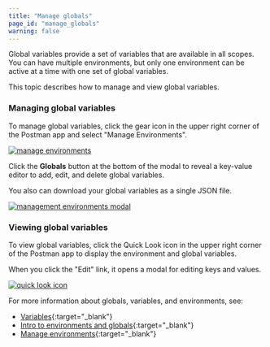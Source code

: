 ```yaml
---
title: "Manage globals"
page_id: "manage_globals"
warning: false
---
```


Global variables provide a set of variables that are available in all scopes. You can have multiple environments, but only one environment can be active at a time with one set of global variables. 

This topic describes how to manage and view global variables.

### Managing global variables

To manage global variables, click the gear icon in the upper right corner of the Postman app and select "Manage Environments". 

[![manage environments](https://s3.amazonaws.com/postman-static-getpostman-com/postman-docs/manage-environments2.png)](https://s3.amazonaws.com/postman-static-getpostman-com/postman-docs/manage-environments2.png)

Click the **Globals** button at the bottom of the modal to reveal a key-value editor to add, edit, and delete global variables. 

You also can download your global variables as a single JSON file.

[![management environments modal](https://s3.amazonaws.com/postman-static-getpostman-com/postman-docs/WS-manage-globals-1.png)](https://s3.amazonaws.com/postman-static-getpostman-com/postman-docs/WS-manage-globals-1.png)

### Viewing global variables

To view global variables, click the Quick Look icon in the upper right corner of the Postman app to display the environment and global variables. 

When you click the "Edit" link, it opens a modal for editing keys and values.

[![quick look icon](https://s3.amazonaws.com/postman-static-getpostman-com/postman-docs/WS-environ_quick-look-globals.png)](https://s3.amazonaws.com/postman-static-getpostman-com/postman-docs/WS-environ_quick-look-globals.png)


For more information about globals, variables, and environments, see:

* [Variables](/docs/v6/postman/environments_and_globals/variables){:target="_blank"}
* [Intro to environments and globals](/docs/v6/postman/environments_and_globals/intro_to_environments_and_globals){:target="_blank"}
* [Manage environments](/docs/v6/postman/environments_and_globals/manage_environments){:target="_blank"}
